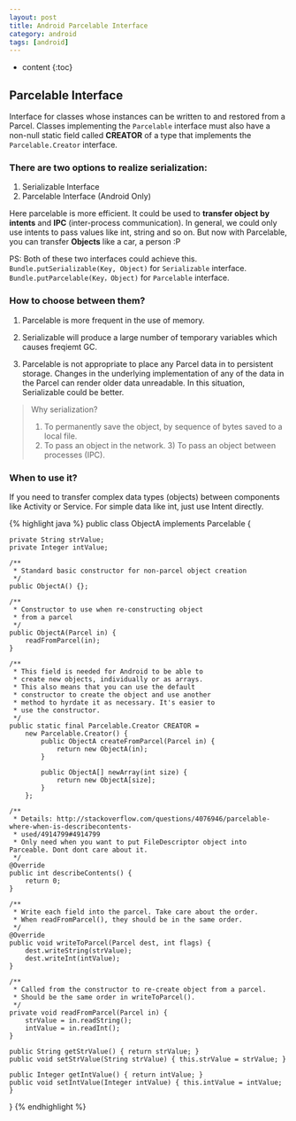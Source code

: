 ```yaml
---
layout: post
title: Android Parcelable Interface
category: android
tags: [android]
---
```

* content
{:toc}
## Parcelable Interface

Interface for classes whose instances can be written to and restored from a Parcel. 
Classes implementing the `Parcelable` interface must also have a non-null static field called **CREATOR** of a type that implements the `Parcelable.Creator` interface.

### There are two options to realize serialization:

1. Serializable Interface
2. Parcelable Interface (Android Only)

Here parcelable is more efficient. It could be used to **transfer object by intents** and **IPC** (inter-process communication). In general, we could only use intents to pass values like int, string and so on. But now with Parcelable, you can transfer **Objects** like a car, a person :P

PS: Both of these two interfaces could achieve this. `Bundle.putSerializable(Key, Object)` for `Serializable` interface. `Bundle.putParcelable(Key，Object)` for `Parcelable` interface.

###  How to choose between them?

1. Parcelable is more frequent in the use of memory.

2. Serializable will produce a large number of temporary variables which causes freqiemt GC.

3. Parcelable is not appropriate to place any Parcel data in to persistent storage. Changes in the underlying implementation of any of the data in the Parcel can render older data unreadable. In this situation, Serializable could be better.

> Why serialization? 
> 1) To permanently save the object, by sequence of bytes saved to a local file. 
> 2) To pass an object in the network. 3) To pass an object between processes (IPC). 

### When to use it?

If you need to transfer complex data types (objects) between components like Activity or Service. For simple data like int, just use Intent directly.

{% highlight java %}
public class ObjectA implements Parcelable {
 
	private String strValue;
	private Integer intValue;
 
	/**
	 * Standard basic constructor for non-parcel object creation
	 */
	public ObjectA() {};
 
	/**
	 * Constructor to use when re-constructing object
	 * from a parcel
	 */
	public ObjectA(Parcel in) {
		readFromParcel(in);
	}
 	
 	/**
     * This field is needed for Android to be able to
     * create new objects, individually or as arrays.
     * This also means that you can use the default
     * constructor to create the object and use another
     * method to hyrdate it as necessary. It's easier to 
     * use the constructor.
     */
    public static final Parcelable.Creator CREATOR =
    	new Parcelable.Creator() {
            public ObjectA createFromParcel(Parcel in) {
                return new ObjectA(in);
            }
 
            public ObjectA[] newArray(int size) {
                return new ObjectA[size];
            }
        };

 	/**
 	 * Details: http://stackoverflow.com/questions/4076946/parcelable-where-when-is-describecontents-
     * used/4914799#4914799
     * Only need when you want to put FileDescriptor object into Parceable. Dont dont care about it.
 	 */
	@Override
	public int describeContents() {
		return 0;
	}

	/**
	 * Write each field into the parcel. Take care about the order.
	 * When readFromParcel(), they should be in the same order.
	 */
	@Override
	public void writeToParcel(Parcel dest, int flags) {
		dest.writeString(strValue);
		dest.writeInt(intValue);
	}
 
	/**
	 * Called from the constructor to re-create object from a parcel.
	 * Should be the same order in writeToParcel().
	 */
	private void readFromParcel(Parcel in) {
		strValue = in.readString();
		intValue = in.readInt();
	}

    public String getStrValue() { return strValue; }
	public void setStrValue(String strValue) { this.strValue = strValue; }
 
	public Integer getIntValue() { return intValue; }
	public void setIntValue(Integer intValue) { this.intValue = intValue; }
 
}
{% endhighlight %}


